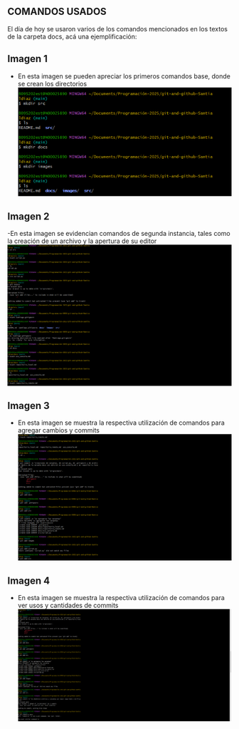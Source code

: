## COMANDOS USADOS
El día de hoy se usaron varios de los comandos mencionados en los textos de la carpeta docs, acá una ejemplificación:
## Imagen 1 
- En esta imagen se pueden apreciar los primeros comandos base, donde se crean los directorios
![Imagen 1](../images/Cap4.png)
## Imagen 2
-En esta imagen se evidencian comandos de segunda instancia, tales como la creación de un archivo y la apertura de su editor
![Imagen 2](../images/Cap3.png)
## Imagen 3 
- En esta imagen se muestra la respectiva utilización de comandos para agregar cambios y commits
![Imagen 3](../images/Cap2.png)
## Imagen 4
- En esta imagen se muestra la respectiva utilización de comandos para ver usos y cantidades de commits
![Imagen 4](../images/Cap1.png)

